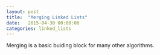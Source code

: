 ```yaml
---
layout: post
title:  "Merging Linked Lists"
date:   2015-04-30 00:00:00
categories: linked_lists
---
```


Merging is a basic buiding block for many other algorithms.
